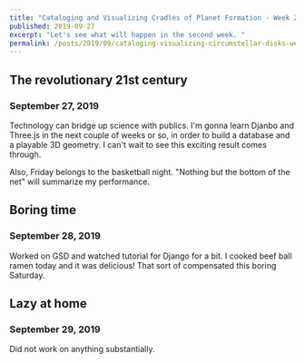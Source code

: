 ```yaml
---
title: "Cataloging and Visualizing Cradles of Planet Formation - Week 2"
published: 2019-09-27
excerpt: "Let's see what will happen in the second week. "
permalink: /posts/2019/09/cataloging-visualizing-circumstellar-disks-week2
---
```


## The revolutionary 21st century
### September 27, 2019

Technology can bridge up science with publics. I'm gonna learn Djanbo and Three.js in the next couple of weeks or so, in order to build a database and a playable 3D geometry. I can't wait to see this exciting result comes through. 

Also, Friday belongs to the basketball night. "Nothing but the bottom of the net" will summarize my performance. 

## Boring time
### September 28, 2019

Worked on GSD and watched tutorial for Django for a bit. I cooked beef ball ramen today and it was delicious! That sort of compensated this boring Saturday.

## Lazy at home
### September 29, 2019

Did not work on anything substantially. 

